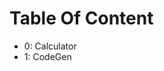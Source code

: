 # Table Of Content

 - 0: Calculator
 - 1: CodeGen

<!--stackedit_data:
eyJoaXN0b3J5IjpbLTczNzI0OTYxNV19
-->